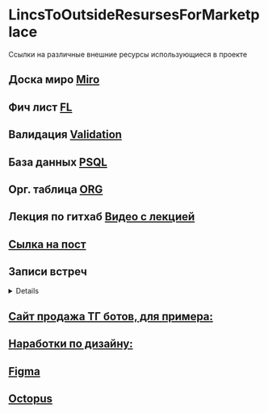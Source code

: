 # LincsToOutsideResursesForMarketplace
Сcылки на различные внешние ресурсы использующиеся в проекте

## Доска миро [Miro](https://miro.com/app/board/uXjVMmGMkh8=/?share_link_id=612857840073)
## Фич лист [FL](https://docs.google.com/spreadsheets/d/1AUvBSuFTTzSZNf3UAr8w3samtr__hQ5t3ZAolTxt6aA/edit#gid=0)
## Валидация [Validation](https://docs.google.com/spreadsheets/d/1x1PCPDfz_UkQalW_4BEehOxwYkdtFGebvcg_ljcO9GI/edit#gid=0)
## База данных [PSQL](https://dbdiagram.io/d/TelegramBotsMarketplace-65046c6a02bd1c4a5ea731ad)
## Орг. таблица [ORG](https://docs.google.com/spreadsheets/d/11EvMCgvGa-EwaK4tuTJRtvsTYf83SzgQJ1Nm6Y_Om7I/edit#gid=830421876)
## Лекция по гитхаб [Видео с лекцией](https://disk.yandex.ru/d/HSYd_HshpFC6dQ)
## [Сылка на пост](https://t.me/c/1883789563/8/1547)

## Записи встреч
<details>
  <div>
  [part 1](https://disk.yandex.ru/i/ZLvnwB5ARXZ19Q)
  [part 2](https://disk.yandex.ru/i/G_AI9dGq89elqw)
  [Сообщение в телеграмме](https://t.me/c/1883789563/8/242)
  [Следующая встреча](https://t.me/c/1883789563/8/1068)
  </div>
</details>

## [Сайт продажа ТГ ботов, для примера:](https://apbot.ru/bots)
## [Наработки по дизайну:](https://octopus.do/lykjn0cyxdi)
## [Figma](qase.io)
## [Octopus](https://octopus.do/lykjn0cyxdi)

